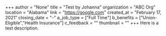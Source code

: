 +++
author = "None"
title = "Test by Johanna"
organization = "ABC Org"
location = "Alabama"
link = "https://google.com"
created_at = "February 17, 2021"
closing_date = "-"
a_job_type = ["Full Time"]
b_benefits = ["Union-Eligible","Health Insurance"]
c_feedback = ""
thumbnail = ""
+++
Here is a test description.